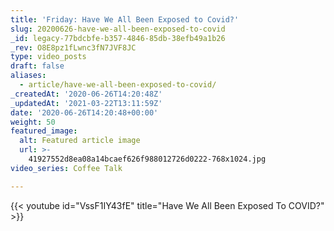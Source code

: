 ```yaml
---
title: 'Friday: Have We All Been Exposed to Covid?'
slug: 20200626-have-we-all-been-exposed-to-covid
_id: legacy-77bdcbfe-b357-4846-85db-38efb49a1b26
_rev: O8E8pz1fLwnc3fN7JVF8JC
type: video_posts
draft: false
aliases:
  - article/have-we-all-been-exposed-to-covid/
_createdAt: '2020-06-26T14:20:48Z'
_updatedAt: '2021-03-22T13:11:59Z'
date: '2020-06-26T14:20:48+00:00'
weight: 50
featured_image:
  alt: Featured article image
  url: >-
    41927552d8ea08a14bcaef626f988012726d0222-768x1024.jpg
video_series: Coffee Talk

---
```

{{< youtube id="VssF1IY43fE" title="Have We All Been Exposed To COVID?" >}}